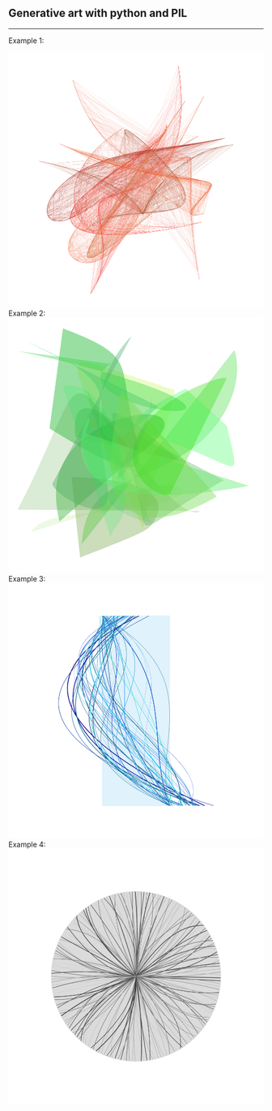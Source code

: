 ## Generative art with python and PIL
***
Example 1:

![](images/curve_example.png)
Example 2:
![](images/shape_example.png)
Example 3:
![](images/curvature_example.png)
Example 4:
![](images/rays_example.png)